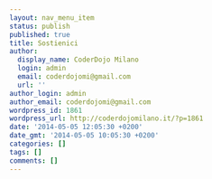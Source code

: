 ```yaml
---
layout: nav_menu_item
status: publish
published: true
title: Sostienici
author:
  display_name: CoderDojo Milano
  login: admin
  email: coderdojomi@gmail.com
  url: ''
author_login: admin
author_email: coderdojomi@gmail.com
wordpress_id: 1861
wordpress_url: http://coderdojomilano.it/?p=1861
date: '2014-05-05 12:05:30 +0200'
date_gmt: '2014-05-05 10:05:30 +0200'
categories: []
tags: []
comments: []
---
```


